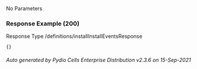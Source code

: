 






 
  


No Parameters



### Response Example (200)
Response Type /definitions/installInstallEventsResponse

```
{}
```




###### Auto generated by Pydio Cells Enterprise Distribution v2.3.6 on 15-Sep-2021

